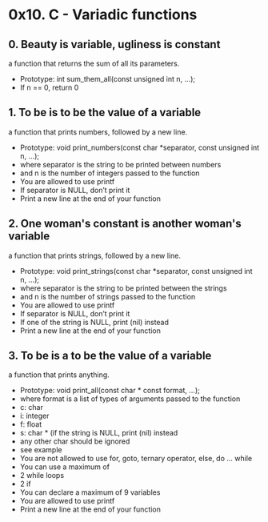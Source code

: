 # 0x10. C - Variadic functions
## 0. Beauty is variable, ugliness is constant
a function that returns the sum of all its parameters.
* Prototype: int sum_them_all(const unsigned int n, ...);
* If n == 0, return 0
## 1. To be is to be the value of a variable
a function that prints numbers, followed by a new line.
* Prototype: void print_numbers(const char *separator, const unsigned int n, ...);
* where separator is the string to be printed between numbers
* and n is the number of integers passed to the function
* You are allowed to use printf
* If separator is NULL, don’t print it
* Print a new line at the end of your function
## 2. One woman's constant is another woman's variable
a function that prints strings, followed by a new line.
* Prototype: void print_strings(const char *separator, const unsigned int n, ...);
* where separator is the string to be printed between the strings
* and n is the number of strings passed to the function
* You are allowed to use printf
* If separator is NULL, don’t print it
* If one of the string is NULL, print (nil) instead
* Print a new line at the end of your function
## 3. To be is a to be the value of a variable
a function that prints anything.
* Prototype: void print_all(const char * const format, ...);
* where format is a list of types of arguments passed to the function
* c: char
* i: integer
* f: float
* s: char * (if the string is NULL, print (nil) instead
* any other char should be ignored
* see example
* You are not allowed to use for, goto, ternary operator, else, do ... while
* You can use a maximum of
* 2 while loops
* 2 if
* You can declare a maximum of 9 variables
* You are allowed to use printf
* Print a new line at the end of your function
